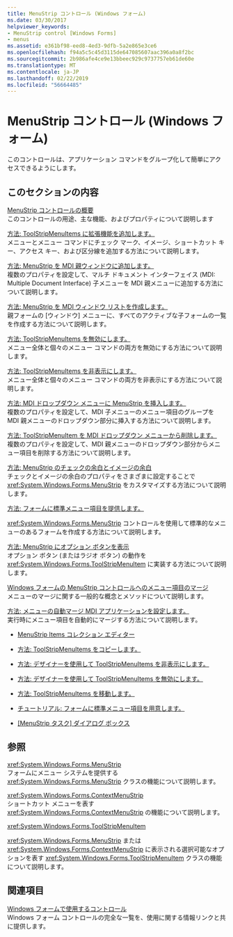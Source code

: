 ```yaml
---
title: MenuStrip コントロール (Windows フォーム)
ms.date: 03/30/2017
helpviewer_keywords:
- MenuStrip control [Windows Forms]
- menus
ms.assetid: e361bf98-eed8-4ed3-9dfb-5a2e865e3ce6
ms.openlocfilehash: f94a5c5c45d3115de647085607aac396a0a8f2bc
ms.sourcegitcommit: 2b986afe4ce9e13bbeec929c9737757eb61de60e
ms.translationtype: MT
ms.contentlocale: ja-JP
ms.lasthandoff: 02/22/2019
ms.locfileid: "56664485"
---
```

# <a name="menustrip-control-windows-forms"></a>MenuStrip コントロール (Windows フォーム)
このコントロールは、アプリケーション コマンドをグループ化して簡単にアクセスできるようにします。  
  
## <a name="in-this-section"></a>このセクションの内容  
 [MenuStrip コントロールの概要](../../../../docs/framework/winforms/controls/menustrip-control-overview-windows-forms.md)  
 このコントロールの用途、主な機能、およびプロパティについて説明します  
  
 [方法: ToolStripMenuItems に拡張機能を追加します。](../../../../docs/framework/winforms/controls/how-to-add-enhancements-to-toolstripmenuitems.md)  
 メニューとメニュー コマンドにチェック マーク、イメージ、ショートカット キー、アクセス キー、および区分線を追加する方法について説明します。  
  
 [方法: MenuStrip を MDI 親ウィンドウに追加します。](../../../../docs/framework/winforms/controls/how-to-append-a-menustrip-to-an-mdi-parent-window-windows-forms.md)  
 複数のプロパティを設定して、マルチ ドキュメント インターフェイス (MDI: Multiple Document Interface) 子メニューを MDI 親メニューに追加する方法について説明します。  
  
 [方法: MenuStrip を MDI ウィンドウ リストを作成します。](../../../../docs/framework/winforms/controls/how-to-create-an-mdi-window-list-with-menustrip-windows-forms.md)  
 親フォームの [ウィンドウ] メニューに、すべてのアクティブな子フォームの一覧を作成する方法について説明します。  
  
 [方法: ToolStripMenuItems を無効にします。](../../../../docs/framework/winforms/controls/how-to-disable-toolstripmenuitems.md)  
 メニュー全体と個々のメニュー コマンドの両方を無効にする方法について説明します。  
  
 [方法: ToolStripMenuItems を非表示にします。](../../../../docs/framework/winforms/controls/how-to-hide-toolstripmenuitems.md)  
 メニュー全体と個々のメニュー コマンドの両方を非表示にする方法について説明します。  
  
 [方法: MDI ドロップダウン メニューに MenuStrip を挿入します。](../../../../docs/framework/winforms/controls/how-to-insert-a-menustrip-into-an-mdi-drop-down-menu-windows-forms.md)  
 複数のプロパティを設定して、MDI 子メニューのメニュー項目のグループを MDI 親メニューのドロップダウン部分に挿入する方法について説明します。  
  
 [方法: ToolStripMenuItem を MDI ドロップダウン メニューから削除します。](../../../../docs/framework/winforms/controls/how-to-remove-a-toolstripmenuitem-from-an-mdi-drop-down-menu-windows-forms.md)  
 複数のプロパティを設定して、MDI 親メニューのドロップダウン部分からメニュー項目を削除する方法について説明します。  
  
 [方法: MenuStrip のチェックの余白とイメージの余白](../../../../docs/framework/winforms/controls/how-to-configure-menustrip-check-margins-and-image-margins.md)  
 チェックとイメージの余白のプロパティをさまざまに設定することで <xref:System.Windows.Forms.MenuStrip> をカスタマイズする方法について説明します。  
  
 [方法: フォームに標準メニュー項目を提供します。](../../../../docs/framework/winforms/controls/how-to-provide-standard-menu-items-to-a-form.md)  
 
  <xref:System.Windows.Forms.MenuStrip> コントロールを使用して標準的なメニューのあるフォームを作成する方法について説明します。  
  
 [方法: MenuStrip にオプション ボタンを表示](../../../../docs/framework/winforms/controls/how-to-display-option-buttons-in-a-menustrip-windows-forms.md)  
 オプション ボタン (またはラジオ ボタン) の動作を <xref:System.Windows.Forms.ToolStripMenuItem> に実装する方法について説明します。  
  
 [Windows フォームの MenuStrip コントロールへのメニュー項目のマージ](../../../../docs/framework/winforms/controls/merging-menu-items-in-the-windows-forms-menustrip-control.md)  
 メニューのマージに関する一般的な概念とメソッドについて説明します。  
  
 [方法: メニューの自動マージ MDI アプリケーションを設定します。](../../../../docs/framework/winforms/controls/how-to-set-up-automatic-menu-merging-for-mdi-applications.md)  
 実行時にメニュー項目を自動的にマージする方法について説明します。  
  
-   [MenuStrip Items コレクション エディター](https://docs.microsoft.com/previous-versions/visualstudio/visual-studio-2010/ms233625(v=vs.100))  
  
-   [方法: ToolStripMenuItems をコピーします。](how-to-copy-toolstripmenuitems.md)  
  
-   [方法: デザイナーを使用して ToolStripMenuItems を非表示にします。](how-to-hide-toolstripmenuitems-using-the-designer.md)  
  
-   [方法: デザイナーを使用して ToolStripMenuItems を無効にします。](how-to-disable-toolstripmenuitems-using-the-designer.md)  
  
-   [方法: ToolStripMenuItems を移動します。](how-to-move-toolstripmenuitems.md)  
  
-   [チュートリアル: フォームに標準メニュー項目を用意します。](walkthrough-providing-standard-menu-items-to-a-form.md)  
  
-   [[MenuStrip タスク] ダイアログ ボックス](https://docs.microsoft.com/previous-versions/visualstudio/visual-studio-2010/ms233645(v=vs.100))  
  
## <a name="reference"></a>参照  
 <xref:System.Windows.Forms.MenuStrip>  
 フォームにメニュー システムを提供する <xref:System.Windows.Forms.MenuStrip> クラスの機能について説明します。  
  
 <xref:System.Windows.Forms.ContextMenuStrip>  
 ショートカット メニューを表す <xref:System.Windows.Forms.ContextMenuStrip> の機能について説明します。  
  
 <xref:System.Windows.Forms.ToolStripMenuItem>  
 
  <xref:System.Windows.Forms.MenuStrip> または <xref:System.Windows.Forms.ContextMenuStrip> に表示される選択可能なオプションを表す <xref:System.Windows.Forms.ToolStripMenuItem> クラスの機能について説明します。  
  
## <a name="related-sections"></a>関連項目  
 [Windows フォームで使用するコントロール](../../../../docs/framework/winforms/controls/controls-to-use-on-windows-forms.md)  
 Windows フォーム コントロールの完全な一覧を、使用に関する情報リンクと共に提供します。

